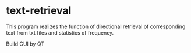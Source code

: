 # text-retrieval

This program realizes the function of directional retrieval of corresponding text from txt files and statistics of frequency.

Build GUI by QT
